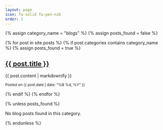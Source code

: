```yaml
---
layout: page
icon: fa-solid fa-pen-nib
order: 1
---
```



{% assign category_name = "blogs" %} <!-- Specify the category you want to filter -->
{% assign posts_found = false %} <!-- Flag to check if any posts are found -->

<div class="post-list"> <!-- Optional: add a container for styling -->
  {% for post in site.posts %}
    {% if post.categories contains category_name %}
      {% assign posts_found = true %} <!-- Set flag to true if a post is found -->
      <article>
        <h2>
          <a href="{{ post.url }}">{{ post.title }}</a>
        </h2>
        <div class="post-content"> <!-- Added a div for styling the content -->
          {{ post.content | markdownify }} <!-- Display the full post content -->
        </div>
        <p><small>Posted on {{ post.date | date: "%B %d, %Y" }}</small></p>
      </article>
    {% endif %}
  {% endfor %}
</div>

{% unless posts_found %}
  <p>No blog posts found in this category.</p>
{% endunless %}
